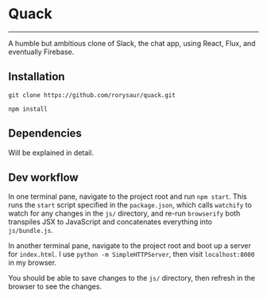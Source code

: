 # Quack

---

A humble but ambitious clone of Slack, the chat app, using React, Flux, and eventually Firebase.

## Installation

`git clone https://github.com/rorysaur/quack.git`

`npm install`

## Dependencies

Will be explained in detail.

## Dev workflow

In one terminal pane, navigate to the project root and run `npm start`. This runs the `start` script specified in the `package.json`, which calls `watchify` to watch for any changes in the `js/` directory, and re-run `browserify` both transpiles JSX to JavaScript and concatenates everything into `js/bundle.js`.

In another terminal pane, navigate to the project root and boot up a server for `index.html`. I use `python -m SimpleHTTPServer`, then visit `localhost:8000` in my browser.

You should be able to save changes to the `js/` directory, then refresh in the browser to see the changes.
